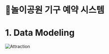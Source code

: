 # 🚂놀이공원 기구 예약 시스템

# 1. Data Modeling
![Attraction](https://user-images.githubusercontent.com/57335699/130541157-dd8fde11-2f02-48e6-b5e9-0b2f201a71d7.PNG)
